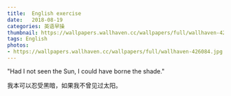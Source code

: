 ```yaml
---
title:  English exercise
date:   2018-08-19
categories: 英语早操
thumbnail: https://wallpapers.wallhaven.cc/wallpapers/full/wallhaven-426084.jpg
tags: English
photos:
- https://wallpapers.wallhaven.cc/wallpapers/full/wallhaven-426084.jpg
---
```


"Had I not seen the Sun, I could have borne the shade."
<p>我本可以忍受黑暗，如果我不曾见过太阳。</p>
